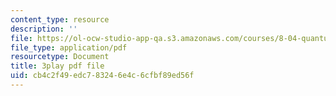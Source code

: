 ```yaml
---
content_type: resource
description: ''
file: https://ol-ocw-studio-app-qa.s3.amazonaws.com/courses/8-04-quantum-physics-i-spring-2016/cb4c2f49edc783246e4c6cfbf89ed56f_8Dxo4LPK_9w.pdf
file_type: application/pdf
resourcetype: Document
title: 3play pdf file
uid: cb4c2f49-edc7-8324-6e4c-6cfbf89ed56f
---
```

